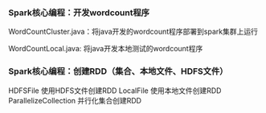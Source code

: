 ### Spark核心编程：开发wordcount程序
WordCountCluster.java：将java开发的wordcount程序部署到spark集群上运行

WordCountLocal.java: 将java开发本地测试的wordcount程序

### Spark核心编程：创建RDD（集合、本地文件、HDFS文件）
HDFSFile  使用HDFS文件创建RDD
LocalFile  使用本地文件创建RDD
ParallelizeCollection  并行化集合创建RDD
